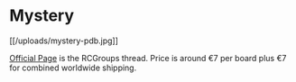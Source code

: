 # Mystery

[[/uploads/mystery-pdb.jpg]]

[Official Page](http://www.rcgroups.com/forums/showthread.php?t=2349727) is the RCGroups thread. Price is around  €7 per board plus €7 for combined worldwide shipping.